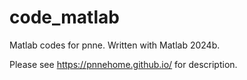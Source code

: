 # code_matlab
Matlab codes for pnne.
Written with Matlab 2024b.

Please see https://pnnehome.github.io/ for description.
